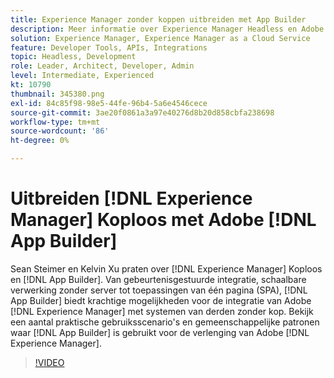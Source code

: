 ```yaml
---
title: Experience Manager zonder koppen uitbreiden met App Builder
description: Meer informatie over Experience Manager Headless en Adobe App Builder. Integreer AEM met systemen van derden, van gebeurtenisgestuurde integratie, schaalbare verwerking zonder server tot toepassingen van één pagina (SPA).
solution: Experience Manager, Experience Manager as a Cloud Service
feature: Developer Tools, APIs, Integrations
topic: Headless, Development
role: Leader, Architect, Developer, Admin
level: Intermediate, Experienced
kt: 10790
thumbnail: 345380.png
exl-id: 84c85f98-98e5-44fe-96b4-5a6e4546cece
source-git-commit: 3ae20f0861a3a97e40276d8b20d858cbfa238698
workflow-type: tm+mt
source-wordcount: '86'
ht-degree: 0%

---
```


# Uitbreiden [!DNL Experience Manager] Koploos met Adobe [!DNL App Builder]

Sean Steimer en Kelvin Xu praten over [!DNL Experience Manager] Koploos en [!DNL App Builder]. Van gebeurtenisgestuurde integratie, schaalbare verwerking zonder server tot toepassingen van één pagina (SPA), [!DNL App Builder] biedt krachtige mogelijkheden voor de integratie van Adobe [!DNL Experience Manager] met systemen van derden zonder kop. Bekijk een aantal praktische gebruiksscenario&#39;s en gemeenschappelijke patronen waar [!DNL App Builder] is gebruikt voor de verlenging van Adobe [!DNL Experience Manager].

>[!VIDEO](https://video.tv.adobe.com/v/345380/?quality=12&learn=on)
